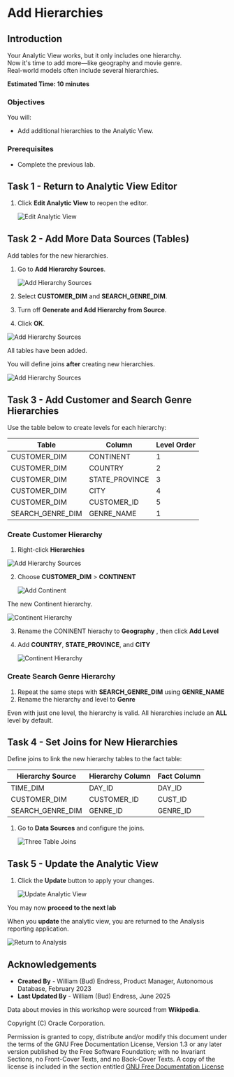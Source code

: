 # Add Hierarchies

## Introduction

Your Analytic View works, but it only includes one hierarchy.  
Now it's time to add more—like geography and movie genre.  
Real-world models often include several hierarchies.

**Estimated Time: 10 minutes**

### Objectives

You will:

- Add additional hierarchies to the Analytic View.

### Prerequisites

- Complete the previous lab.

## Task 1 - Return to Analytic View Editor

1. Click **Edit Analytic View** to reopen the editor.

   ![Edit Analytic View](images/edit-analytic-view.png)

## Task 2 - Add More Data Sources (Tables)

Add tables for the new hierarchies.

1. Go to **Add Hierarchy Sources**.

   ![Add Hierarchy Sources](images/add-hierarchy-sources-0.png)

2. Select **CUSTOMER\_DIM** and **SEARCH\_GENRE_DIM**.
3. Turn off **Generate and Add Hierarchy from Source**.
4. Click **OK**.

![Add Hierarchy Sources](images/add-hierarchy-sources-1.png) 

All tables have been added.

You will define joins **after** creating new hierarchies.

   ![Add Hierarchy Sources](images/add-hierarchy-sources-2.png)  

## Task 3 - Add Customer and Search Genre Hierarchies

Use the table below to create levels for each hierarchy:

| Table             | Column           | Level Order |
|------------------|------------------|-------------|
| CUSTOMER_DIM      | CONTINENT        | 1           |
| CUSTOMER_DIM      | COUNTRY          | 2           |
| CUSTOMER_DIM      | STATE_PROVINCE   | 3           |
| CUSTOMER_DIM      | CITY             | 4           |
| CUSTOMER_DIM      | CUSTOMER_ID      | 5           |
| SEARCH\_GENRE\_DIM  | GENRE_NAME       | 1           |

### Create Customer Hierarchy

1. Right-click **Hierarchies**

![Add Hierarchy Sources](images/add-hierarchy-sources-0.png)

2. Choose **CUSTOMER_DIM** > **CONTINENT**

   ![Add Continent](images/add-continent-hierarchy.png)

The new Continent hierarchy.

   ![Continent Hierarchy](images/new-continent-hierarchy.png)  

3. Rename the CONINENT hierachy to **Geography** , then click **Add Level**
4. Add **COUNTRY**, **STATE_PROVINCE**, and **CITY**

   ![Continent Hierarchy](images/edit-continent-hierarchy-2.png)  

### Create Search Genre Hierarchy

1. Repeat the same steps with **SEARCH\_GENRE\_DIM** using **GENRE_NAME**
2. Rename the hierarchy and level to **Genre**

Even with just one level, the hierarchy is valid. All hierarchies include an **ALL** level by default.

## Task 4 - Set Joins for New Hierarchies

Define joins to link the new hierarchy tables to the fact table:

| Hierarchy Source   | Hierarchy Column | Fact Column |
|--------------------|------------------|-------------|
| TIME_DIM           | DAY_ID           | DAY_ID      |
| CUSTOMER_DIM       | CUSTOMER_ID      | CUST_ID     |
| SEARCH\_GENRE\_DIM   | GENRE_ID         | GENRE_ID    |

1. Go to **Data Sources** and configure the joins.

   ![Three Table Joins](images/completed_joins.png)

## Task 5 - Update the Analytic View

1. Click the **Update** button to apply your changes.

   ![Update Analytic View](images/update-analytic-view.png)

You may now **proceed to the next lab**

When you **update** the analytic view, you are returned to the Analysis reporting application.

   ![Return to Analysis](images/return-to-analysis.png)

## Acknowledgements

- **Created By** - William (Bud) Endress, Product Manager, Autonomous Database, February 2023  
- **Last Updated By** - William (Bud) Endress, June 2025

Data about movies in this workshop were sourced from **Wikipedia**.

Copyright (C) Oracle Corporation.

Permission is granted to copy, distribute and/or modify this document under the terms of the GNU Free Documentation License, Version 1.3 or any later version published by the Free Software Foundation;  with no Invariant Sections, no Front-Cover Texts, and no Back-Cover Texts.  A copy of the license is included in the section entitled [GNU Free Documentation License](files/gnu-free-documentation-license.txt)

